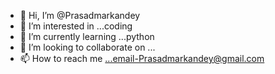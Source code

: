 - 👋 Hi, I’m @Prasadmarkandey
- 👀 I’m interested in ...coding    
- 🌱 I’m currently learning ...python
- 💞️ I’m looking to collaborate on ...
- 📫 How to reach me ...email-Prasadmarkandey@gmail.com

<!---
Prasadmarkandey/Prasadmarkandey is a ✨ special ✨ repository because its `README.md` (this file) appears on your GitHub profile.
You can click the Preview link to take a look at your changes.
--->
